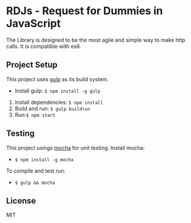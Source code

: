 # RDJs - Request for Dummies in JavaScript


The Library is designed to be the most agile and simple way to make http calls. It is compatible with es6.
 
## Project Setup

This project uses [gulp](http://gulpjs.com/) as its build system. 

- Install gulp: `$ npm install -g gulp`

1. Install dependencies: `$ npm install`
2. Build and run: `$ gulp buildrun`
3. Run:`$ npm start`

## Testing

This project usings [mocha](http://visionmedia.github.io/mocha/) for unit testing. Install mocha:

- `$ npm install -g mocha`

To compile and test run:

-  `$ gulp && mocha`

## License

MIT
